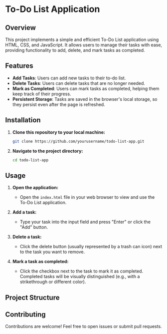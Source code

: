 # To-Do List Application

## Overview
This project implements a simple and efficient To-Do List application using HTML, CSS, and JavaScript. It allows users to manage their tasks with ease, providing functionality to add, delete, and mark tasks as completed.

## Features
- **Add Tasks**: Users can add new tasks to their to-do list.
- **Delete Tasks**: Users can delete tasks that are no longer needed.
- **Mark as Completed**: Users can mark tasks as completed, helping them keep track of their progress.
- **Persistent Storage**: Tasks are saved in the browser's local storage, so they persist even after the page is refreshed.

## Installation

1. **Clone this repository to your local machine:**

    ```bash
    git clone https://github.com/yourusername/todo-list-app.git
    ```

2. **Navigate to the project directory:**

    ```bash
    cd todo-list-app
    ```

## Usage

1. **Open the application:**
    - Open the `index.html` file in your web browser to view and use the To-Do List application.

2. **Add a task:**
    - Type your task into the input field and press "Enter" or click the "Add" button.

3. **Delete a task:**
    - Click the delete button (usually represented by a trash can icon) next to the task you want to remove.

4. **Mark a task as completed:**
    - Click the checkbox next to the task to mark it as completed. Completed tasks will be visually distinguished (e.g., with a strikethrough or different color).

## Project Structure

## Contributing

Contributions are welcome! Feel free to open issues or submit pull requests.

